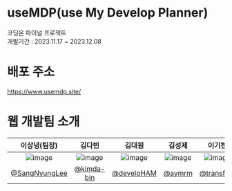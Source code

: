 # useMDP(use My Develop Planner)
코딩온 파이널 프로젝트</br>
개발기간 : 2023.11.17 ~ 2023.12.08

# 배포 주소
https://www.usemdp.site/

# 웹 개발팀 소개
|이상녕(팀장)|김다빈|김대원|김성제|이기천|
|:-:|:-:|:-:|:-:|:-:|
|![image](https://github.com/SangNyungLee/useMDP/assets/56573530/6e881f06-7c34-477e-b0ca-60cb6d08e798)|![image](https://github.com/SangNyungLee/useMDP/assets/56573530/46551211-4200-4841-a795-90e923b196d2)|![image](https://github.com/SangNyungLee/useMDP/assets/56573530/09edfdd0-62bd-4f5f-8e28-8514f6639da0)|![image](https://github.com/SangNyungLee/useMDP/assets/56573530/d3e75bbf-0a78-4806-b53e-d4c718b173e9)|![image](https://github.com/SangNyungLee/useMDP/assets/56573530/585cdbe7-fbf2-453c-9e4f-8fdf3bc81838)|
|<a href="https://github.com/SangNyungLee">@SangNyungLee</a>|<a href="https://github.com/kimda-bin">@kimda-bin</a>|<a href="https://github.com/develoHAM">@develoHAM</a>|<a href="https://github.com/aymrm">@aymrm</a>|<a href="https://github.com/transfact">@transfact</a>
